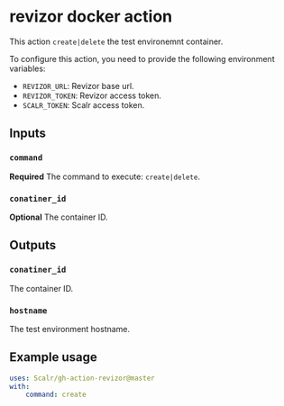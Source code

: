 # revizor docker action

This action `create|delete` the test environemnt container.

To configure this action, you need to provide the following environment variables:
- `REVIZOR_URL`: Revizor base url.
- `REVIZOR_TOKEN`: Revizor access token.
- `SCALR_TOKEN`: Scalr access token.

## Inputs

### `command`

**Required** The command to execute: `create|delete`.

### `conatiner_id`

**Optional** The container ID.

## Outputs

### `conatiner_id`

The container ID.

### `hostname`

The test environment hostname.

## Example usage
```yaml
uses: Scalr/gh-action-revizor@master
with:
    command: create
```